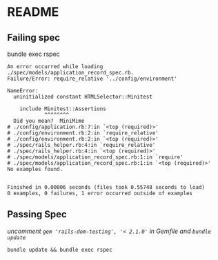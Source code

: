 # README

## Failing spec
bundle exec rspec

~~~
An error occurred while loading ./spec/models/application_record_spec.rb.
Failure/Error: require_relative '../config/environment'

NameError:
  uninitialized constant HTMLSelector::Minitest

    include Minitest::Assertions
            ^^^^^^^^
  Did you mean?  MiniMime
# ./config/application.rb:7:in `<top (required)>'
# ./config/environment.rb:2:in `require_relative'
# ./config/environment.rb:2:in `<top (required)>'
# ./spec/rails_helper.rb:4:in `require_relative'
# ./spec/rails_helper.rb:4:in `<top (required)>'
# ./spec/models/application_record_spec.rb:1:in `require'
# ./spec/models/application_record_spec.rb:1:in `<top (required)>'
No examples found.


Finished in 0.00006 seconds (files took 0.55748 seconds to load)
0 examples, 0 failures, 1 error occurred outside of examples
~~~

## Passing Spec

*uncomment `gem 'rails-dom-testing', '< 2.1.0'` in Gemfile and `bundle update`*

`bundle update && bundle exec rspec`
